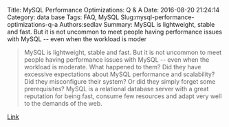 Title: MySQL Performance Optimizations: Q & A
Date: 2016-08-20 21:24:14
Category: data base
Tags: FAQ, MySQL
Slug:mysql-performance-optimizations-q-a
Authors:sedlav
Summary: MySQL is lightweight, stable and fast. But it is not uncommon to meet people having performance issues with MySQL -- even when the workload is moder

> MySQL is lightweight, stable and fast. But it is not uncommon to meet people having performance issues with MySQL -- even when the workload is moderate. What happened to them? Did they have excessive expectations about MySQL performance and scalability? Did they misconfigure their system? Or did they simply forget some prerequisites?
MySQL is a relational database server with a great reputation for being fast, consume few resources and adapt very well to the demands of the web.

[Link](https://www.percona.com/blog/2016/08/19/top-overlooked-mysql-performance-optimizations-q/)

